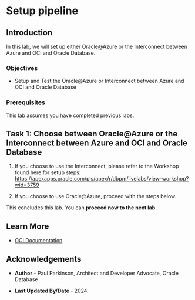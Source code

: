 # Setup pipeline

## Introduction

In this lab, we will set up either Oracle@Azure or the Interconnect between Azure and OCI and Oracle Database.

### Objectives

* Setup and Test the Oracle@Azure or Interconnect between Azure and OCI and Oracle Database

### Prerequisites

This lab assumes you have completed previous labs.

## Task 1: Choose between Oracle@Azure or the Interconnect between Azure and OCI and Oracle Database 

1. If you choose to use the Interconnect, please refer to the Workshop found here for setup steps: https://apexapps.oracle.com/pls/apex/r/dbpm/livelabs/view-workshop?wid=3759

2. If you choose to use Oracle@Azure, proceed with the steps below. 

This concludes this lab. You can **proceed now to the next lab**.

## Learn More

* [OCI Documentation](https://docs.oracle.com/en-us/iaas/Content/home.htm)

## Acknowledgements

* **Author** - Paul Parkinson, Architect and Developer Advocate, Oracle Database

* **Last Updated By/Date** - 2024.
